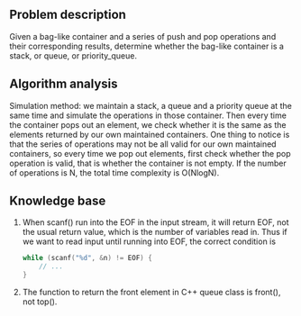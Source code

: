 ## Problem description

Given a bag-like container and a series of push and pop operations and their corresponding results, determine whether the bag-like container is a stack, or queue, or priority_queue.

## Algorithm analysis

Simulation method: we maintain a stack, a queue and a priority queue at the same time and simulate the operations in those container. Then every time the container pops out an element, we check whether it is the same as the elements returned by our own maintained containers.
One thing to notice is that the series of operations may not be all valid for our own maintained containers, so every time we pop out elements, first check whether the pop operation is valid, that is whether the container is not empty.
If the number of operations is N, the total time complexity is O(NlogN).

## Knowledge base

1. When scanf() run into the EOF in the input stream, it will return EOF, not the usual return value, which is the number of variables read in. Thus if we want to read
   input until running into EOF, the correct condition is

   ```c++
   while (scanf("%d", &n) != EOF) {
       // ...
   }
   ```

2. The function to return the front element in C++ queue class is front(), not top().

